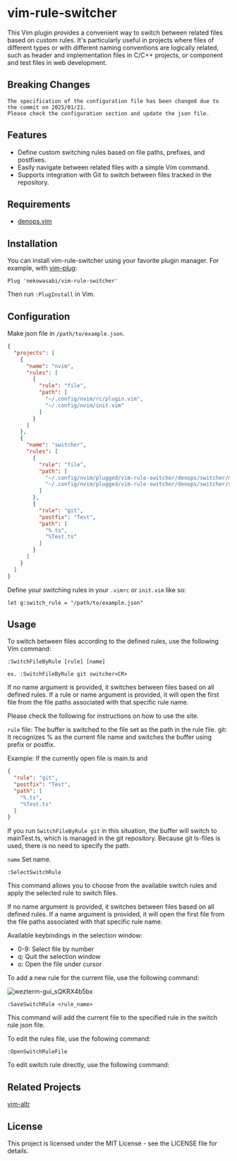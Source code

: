 # vim-rule-switcher

This Vim plugin provides a convenient way to switch between related files based
on custom rules. It's particularly useful in projects where files of different
types or with different naming conventions are logically related, such as header
and implementation files in C/C++ projects, or component and test files in web
development.

## Breaking Changes
```
The specification of the configuration file has been changed due to the commit on 2025/01/21.
Please check the configuration section and update the json file.
```

## Features

- Define custom switching rules based on file paths, prefixes, and postfixes.
- Easily navigate between related files with a simple Vim command.
- Supports integration with Git to switch between files tracked in the
  repository.

## Requirements

- [denops.vim](https://github.com/vim-denops/denops.vim)

## Installation

You can install vim-rule-switcher using your favorite plugin manager. For
example, with [vim-plug](https://github.com/junegunn/vim-plug):

```vim
Plug 'nekowasabi/vim-rule-switcher'
```

Then run `:PlugInstall` in Vim.

## Configuration

Make json file in `/path/to/example.json`.

```json
{
  "projects": [
    {
      "name": "nvim",
      "rules": [
        {
          "rule": "file",
          "path": [
            "~/.config/nvim/rc/plugin.vim",
            "~/.config/nvim/init.vim"
          ]
        }
      ]
    },
    {
      "name": "switcher",
      "rules": [
        {
          "rule": "file",
          "path": [
            "~/.config/nvim/plugged/vim-rule-switcher/denops/switcher/main.ts",
            "~/.config/nvim/plugged/vim-rule-switcher/denops/switcher/switcher.ts"
          ]
        },
        { 
          "rule": "git",
          "postfix": "Test",
          "path": [
            "%.ts",
            "%Test.ts"
          ]
        }
      ]
    }
  ]
}
```

Define your switching rules in your `.vimrc` or `init.vim` like so:

```vim
let g:switch_rule = "/path/to/example.json"
```

## Usage

To switch between files according to the defined rules, use the following Vim
command:

```vim
:SwitchFileByRule [rule] [name]

ex. :SwitchFileByRule git switcher<CR>
```

If no name argument is provided, it switches between files based on all defined rules.
If a rule or name argument is provided, it will open the first file from the file paths
associated with that specific rule name.

Please check the following for instructions on how to use the site.

`rule`
file: The buffer is switched to the file set as the path in the rule file.
git: 
It recognizes % as the current file name and switches the buffer using prefix or postfix.

Example:
If the currently open file is main.ts and

```json
{
  "rule": "git",
  "postfix": "Test",
  "path": [
    "%.ts",
    "%Test.ts"
  ]
}
```

If you run `SwitchFileByRule git` in this situation,
the buffer will switch to mainTest.ts, which is managed in the git repository. Because git ls-files is used, there is no need to specify the path.

`name`
Set name.

```vim
:SelectSwitchRule
```
This command allows you to choose from the available switch rules and apply the
selected rule to switch files.

If no name argument is provided, it switches between files based on all defined rules.
If a name argument is provided, it will open the first file from the file paths
associated with that specific rule name.

Available keybindings in the selection window:
- 0-9: Select file by number
- q: Quit the selection window  
- o: Open the file under cursor

To add a new rule for the current file, use the following command:

![wezterm-gui_sQKRX4b5bx](https://github.com/user-attachments/assets/29f4ffe4-6d20-4ed4-aae6-2d0c6386c0ff)
```vim
:SaveSwitchRule <rule_name>
```

This command will add the current file to the specified rule in the switch rule
json file.

To edit the rules file, use the following command:

```vim
:OpenSwitchRuleFile
```

To edit switch rule directly, use the following command:


## Related Projects

[vim-altr](https://github.com/kana/vim-altr)

## License

This project is licensed under the MIT License - see the LICENSE file for
details.
